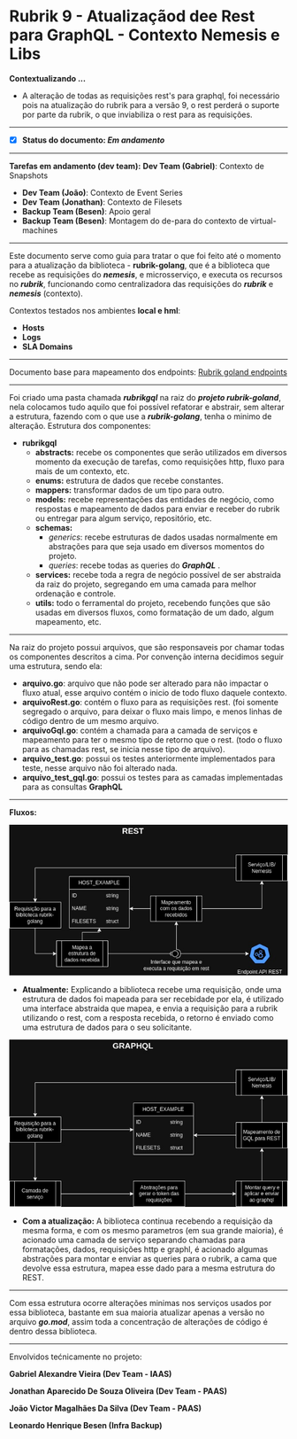 # **Rubrik 9 - Atualizaçãod dee Rest para GraphQL - Contexto Nemesis e Libs**

**Contextualizando ...**

- A alteração de todas as requisições rest's para graphql, foi necessário pois na atualização do rubrik para a versão 9, o rest perderá o suporte por parte da rubrik, o que inviabiliza o rest para as requisições.

---

- [X] **Status do documento: *Em andamento***

---

**Tarefas em andamento (dev team):**
 **Dev Team (Gabriel)**: Contexto de Snapshots

- **Dev Team (João)**: Contexto de Event Series
- **Dev Team (Jonathan)**: Contexto de Filesets
- **Backup Team (Besen)**: Apoio geral
- **Backup Team (Besen)**: Montagem do de-para do contexto de virtual-machines

---

Este documento serve como guia para tratar o que foi feito até o momento para a atualização da biblioteca - **rubrik-golang**, que é a biblioteca que recebe as requisições do ***nemesis***, e microsserviço, e executa os recursos no ***rubrik***, funcionando como centralizadora das requisições do ***rubrik*** e ***nemesis*** (contexto).

Contextos testados nos ambientes **local e hml**:

- **Hosts**
- **Logs**
- **SLA Domains**

---

Documento base para mapeamento dos endpoints:
[Rubrik goland endpoints](https://github.com/totvs-cloud/rubrik-end-points/blob/main/README.md)

---

Foi criado uma pasta chamada ***rubrikgql*** na raiz do ***projeto rubrik-goland***, nela colocamos tudo aquilo que foi possível refatorar e abstrair, sem alterar a estrutura, fazendo com o que use a ***rubrik-golang***, tenha o minimo de alteração.
Estrutura dos componentes:

- **rubrikgql**
  - **abstracts:** recebe os componentes que serão utilizados em diversos momento da execução de tarefas, como requisições http, fluxo para mais de um contexto, etc.
  - **enums:** estrutura de dados que recebe constantes.
  - **mappers:** transformar dados de um tipo para outro.
  - **models:** recebe representações das entidades de negócio, como respostas e mapeamento de dados para enviar e receber do rubrik ou entregar para algum serviço, repositório, etc.
  - **schemas:**
    - *generics*: recebe estruturas de dados usadas normalmente em abstrações para que seja usado em diversos momentos do projeto.
    - *queries*: recebe todas as queries do ***GraphQL*** .
  - **services:** recebe toda a regra de negócio possível de ser abstraida da raiz do projeto, segregando em uma camada para melhor ordenação e controle.
  - **utils:** todo o ferramental do projeto, recebendo funções que são usadas em diversos fluxos, como formatação de um dado, algum mapeamento, etc.

---

Na raiz do projeto possui arquivos, que são responsaveis por chamar todas os componentes descritos a cima.
Por convenção interna decidimos seguir uma estrutura, sendo ela:

- **arquivo.go**: arquivo que não pode ser alterado para não impactar o fluxo atual, esse arquivo contém o inicio de todo fluxo daquele contexto.
- **arquivoRest.go**: contém o fluxo para as requisições rest. (foi somente segregado o arquivo, para deixar o fluxo mais limpo, e menos linhas de código dentro de um mesmo arquivo.
- **arquivoGql.go**: contém a chamada para a camada de serviços e mapeamento para ter o mesmo tipo de retorno que o rest. (todo o fluxo para as chamadas rest, se inicia nesse tipo de arquivo).
- **arquivo_test.go**: possui os testes anteriormente implementados para teste, nesse arquivo não foi alterado nada.
- **arquivo_test_gql.go**: possui os testes para as camadas implementadas para as consultas **GraphQL**

---

**Fluxos:**

![1711485757466](image/README/1711485757466.png)

* **Atualmente:** Explicando a biblioteca recebe uma requisição, onde uma estrutura de dados foi mapeada para ser recebidade por ela, é utilizado uma interface abstraida que mapea, e envia a requisição para a rubrik utilizando o rest, com a resposta recebida, o retorno é enviado como uma estrutura de dados para o seu solicitante.

![1711486264041](image/README/1711486264041.png)

* **Com a atualização:** A biblioteca continua recebendo a requisição da mesma forma, e com os mesmo parametros (em sua grande maioria), é acionado uma camada de serviço separando chamadas para formatações, dados, requisições http e graphl, é acionado algumas abstrações para montar e enviar as queries para o rubrik, a cama que devolve essa estrutura, mapea esse dado para a mesma estrutura do REST.

---

Com essa estrutura ocorre alterações minimas nos serviços usados por essa biblioteca, bastante em sua maioria atualizar apenas a versão no arquivo ***go.mod***, assim toda a concentração de alterações de código é dentro dessa biblioteca.

---

Envolvidos tećnicamente no projeto:

**Gabriel Alexandre Vieira (Dev Team - IAAS)**

**Jonathan Aparecido De Souza Oliveira (Dev Team - PAAS)**

**João Victor Magalhães Da Silva (Dev Team - PAAS)**

**Leonardo Henrique Besen (Infra Backup)**
